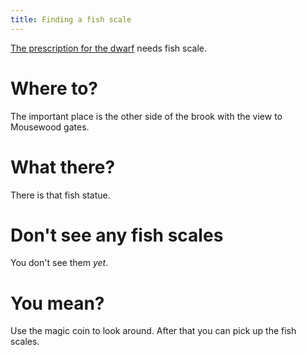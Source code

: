 ```yaml
---
title: Finding a fish scale
---
```


[The prescription for the dwarf](160-help-dwarf.md) needs fish scale.

# Where to?
The important place is the other side of the brook with the view to Mousewood gates.

# What there?
There is that fish statue.

# Don't see any fish scales
You don't see them _yet_.

# You mean?
Use the magic coin to look around. After that you can pick up the fish scales.
